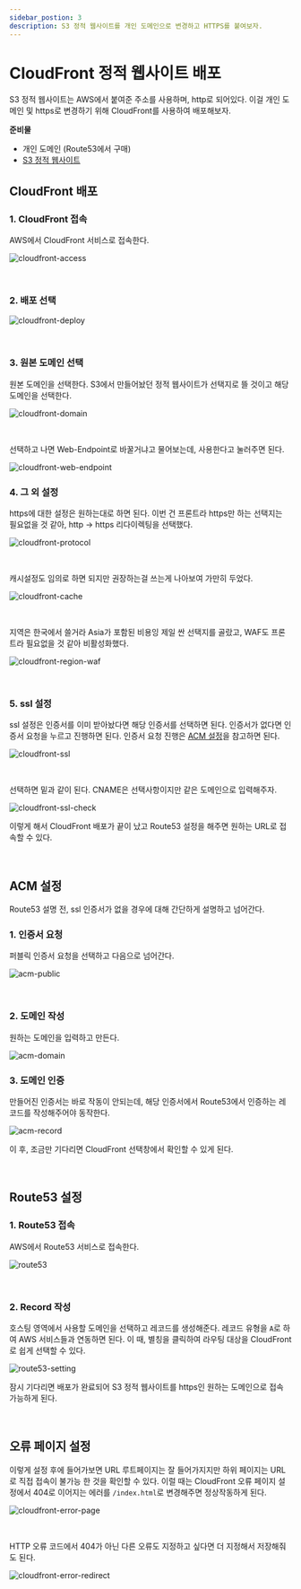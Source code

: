 ```yaml
---
sidebar_postion: 3
description: S3 정적 웹사이트를 개인 도메인으로 변경하고 HTTPS를 붙여보자.
---
```


# CloudFront 정적 웹사이트 배포

S3 정적 웹사이트는 AWS에서 붙여준 주소를 사용하며, http로 되어있다. 이걸 개인 도메인 및 https로 변경하기 위해 CloudFront를 사용하여 배포해보자.

**준비물**

* 개인 도메인 (Route53에서 구매)
* [S3 정적 웹사이트](https://blog.taewan.link/docs/CICD/github-actions-for-s3)

## CloudFront 배포

### 1. CloudFront 접속

AWS에서 CloudFront 서비스로 접속한다.

![cloudfront-access](./cloudfront-access.png)

<br />

### 2. 배포 선택

![cloudfront-deploy](./cloudfront-deploy.png)

<br />

### 3. 원본 도메인 선택

원본 도메인을 선택한다. S3에서 만들어놨던 정적 웹사이트가 선택지로 뜰 것이고 해당 도메인을 선택한다.

![cloudfront-domain](./cloudfront-domain.png)

<br />

선택하고 나면 Web-Endpoint로 바꿀거냐고 물어보는데, 사용한다고 눌러주면 된다.

![cloudfront-web-endpoint](./cloudfront-web-endpoint.png)

### 4. 그 외 설정

https에 대한 설정은 원하는대로 하면 된다. 이번 건 프론트라 https만 하는 선택지는 필요없을 것 같아, http -> https 리다이렉팅을 선택했다.

![cloudfront-protocol](./cloudfront-protocol.png)

<br />

캐시설정도 임의로 하면 되지만 권장하는걸 쓰는게 나아보여 가만히 두었다.

![cloudfront-cache](./cloudfront-cache.png)

<br />

지역은 한국에서 쓸거라 Asia가 포함된 비용잉 제일 싼 선택지를 골랐고, WAF도 프론트라 필요없을 것 같아 비활성화했다.

![cloudfront-region-waf](./cloudfront-region-waf.png)

<br />

### 5. ssl 설정

ssl 설정은 인증서를 이미 받아놨다면 해당 인증서를 선택하면 된다. 인증서가 없다면 인증서 요청을 누르고 진행하면 된다. 인증서 요청 진행은 [ACM 설정](#acm-설정)을 참고하면 된다.

![cloudfront-ssl](./cloudfront-ssl.png)

<br />

선택하면 밑과 같이 된다. CNAME은 선택사항이지만 같은 도메인으로 입력해주자.

![cloudfront-ssl-check](./cloudfront-ssl-check.png)

이렇게 해서 CloudFront 배포가 끝이 났고 Route53 설정을 해주면 원하는 URL로 접속할 수 있다.

<br />

## ACM 설정

Route53 설명 전, ssl 인증서가 없을 경우에 대해 간단하게 설명하고 넘어간다.

### 1. 인증서 요청

퍼블릭 인증서 요청을 선택하고 다음으로 넘어간다.

![acm-public](./acm-public.png)

<br />

### 2. 도메인 작성

원하는 도메인을 입력하고 만든다.

![acm-domain](./acm-domain.png)

### 3. 도메인 인증

만들어진 인증서는 바로 작동이 안되는데, 해당 인증서에서 Route53에서 인증하는 레코드를 작성해주어야 동작한다.

![acm-record](./acm-record.png)

이 후, 조금만 기다리면 CloudFront 선택창에서 확인할 수 있게 된다.

<br />

## Route53 설정

### 1. Route53 접속

AWS에서 Route53 서비스로 접속한다.

![route53](./route53.png)

<br />

### 2. Record 작성

호스팅 영역에서 사용할 도메인을 선택하고 레코드를 생성해준다. 레코드 유형을 `A`로 하여 AWS 서비스들과 연동하면 된다. 이 때, 별칭을 클릭하여 라우팅 대상을 CloudFront로 쉽게 선택할 수 있다.

![route53-setting](./route53-setting.png)

잠시 기다리면 배포가 완료되어 S3 정적 웹사이트를 https인 원하는 도메인으로 접속 가능하게 된다.

<br />

## 오류 페이지 설정

이렇게 설정 후에 들어가보면 URL 루트페이지는 잘 들어가지지만 하위 페이지는 URL로 직접 접속이 불가능 한 것을 확인할 수 있다. 이럴 때는 CloudFront 오류 페이지 설정에서 404로 이어지는 에러를 `/index.html`로 변경해주면 정상작동하게 된다.

![cloudfront-error-page](./cloudfront-error-page.png)

<br />

HTTP 오류 코드에서 404가 아닌 다른 오류도 지정하고 싶다면 더 지정해서 저장해줘도 된다.

![cloudfront-error-redirect](./cloudfront-error-redirect.png)

<br />

